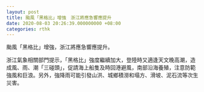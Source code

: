 ```yaml
---
layout: post
title: 颱風「黑格比」增強　浙江將應急響應提升
date: 2020-08-03 20:26:39.000000000 +08:00
categories: rthk
---
```


颱風「黑格比」增強，浙江將應急響應提升。

浙江氣象相關部門提示，「黑格比」強度繼續加大，登陸時又適逢天文晚高潮，造成風、雨、潮「三碰頭」，促請海上船隻及時回港避風，南部沿海養殖，注意防範強風和巨浪。另外，強降雨可能引發山洪、城鄉積澇和塌方、滑坡、泥石流等次生災害。
